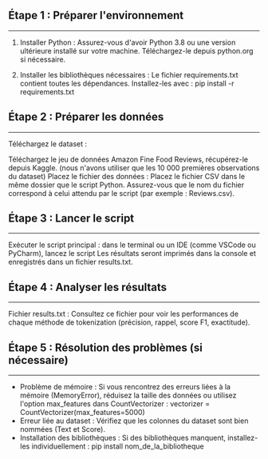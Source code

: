 ## Étape 1 : Préparer l'environnement
*************************************************************************************
1. Installer Python :
Assurez-vous d'avoir Python 3.8 ou une version ultérieure installé sur votre machine.
Téléchargez-le depuis python.org si nécessaire.

2. Installer les bibliothèques nécessaires :
Le fichier requirements.txt contient toutes les dépendances. Installez-les avec : pip install -r requirements.txt

## Étape 2 : Préparer les données
*************************************************************************************
Téléchargez le dataset :

Téléchargez le jeu de données  Amazon Fine Food Reviews, récupérez-le depuis Kaggle. (nous n'avons utiliser que les 10 000 premières observations du dataset)
Placez le fichier des données : Placez le fichier CSV dans le même dossier que le script Python.
Assurez-vous que le nom du fichier correspond à celui attendu par le script (par exemple : Reviews.csv).

## Étape 3 : Lancer le script
************************************************************************************
Exécuter le script principal : dans le terminal ou un IDE (comme VSCode ou PyCharm), lancez le script 
Les résultats seront imprimés dans la console et enregistrés dans un fichier results.txt.

## Étape 4 : Analyser les résultats
************************************************************************************
Fichier results.txt : Consultez ce fichier pour voir les performances de chaque méthode de tokenization (précision, rappel, score F1, exactitude).

## Étape 5 : Résolution des problèmes (si nécessaire)
**********************************************************************************
* Problème de mémoire :
Si vous rencontrez des erreurs liées à la mémoire (MemoryError), réduisez la taille des données ou utilisez l'option max_features dans CountVectorizer :
vectorizer = CountVectorizer(max_features=5000)
* Erreur liée au dataset :
Vérifiez que les colonnes du dataset sont bien nommées (Text et Score).
* Installation des bibliothèques :
Si des bibliothèques manquent, installez-les individuellement :
pip install nom_de_la_bibliotheque
